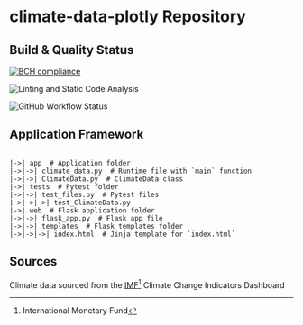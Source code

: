 # climate-data-plotly Repository

## Build & Quality Status

[![BCH compliance](https://bettercodehub.com/edge/badge/timothyhull/climate-data-plotly?branch=main)](https://bettercodehub.com/results/timothyhull/climate-data-plotly)

![[Linting and Static Code Analysis](https://github.com/timothyhull/climate-data-plotly/actions/workflows/lint-files.yml)](https://img.shields.io/github/workflow/status/timothyhull/climate-data-plotly/Linting%20and%20Static%20Code%20Analysis?label=Linting%20and%20Static%20Code%20Analysis)

![[GitHub Workflow Status](https://github.com/timothyhull/climate-data-plotly/actions/workflows/pytest.yml)](https://img.shields.io/github/workflow/status/timothyhull/climate-data-plotly/pytest%20Testing?label=pytest)

## Application Framework

<!-- Application diagram -->
```mermaid
```

```text
|->| app  # Application folder
|->|->| climate_data.py  # Runtime file with `main` function
|->|->| ClimateData.py  # ClimateData class
|->| tests  # Pytest folder
|->|->| test_files.py  # Pytest files
|->|->|->| test_ClimateData.py
|->| web  # Flask application folder
|->|->| flask_app.py  # Flask app file
|->|->| templates  # Flask templates folder
|->|->|->| index.html  # Jinja template for `index.html`
```

## Sources

Climate data sourced from the [IMF[^1] Climate Change Indicators Dashboard](https://climatedata.imf.org "IMF Climate Change Indicators Dashboard")

[^1]: International Monetary Fund
